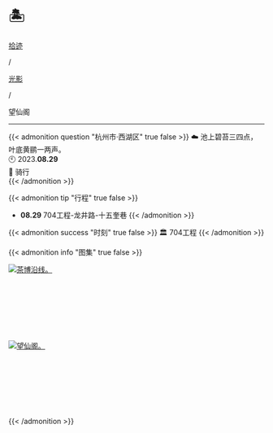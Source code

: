 # 🏝️


<div class="nav-tab">
  <a href="../../../cages"><p class="not">拾迹</p></a><p class="not">/</p>
  <a href="../"><p class="not">光影</p></a>
  <p class="now">/</p><p class="now">望仙阁</p>
</div>

---

{{< admonition question "杭州市·西湖区" true false >}}
☁️ 池上碧苔三四点，叶底黄鹂一两声。<br>
🕙 2023.**08.29**<br>
📝 骑行<br>
{{< /admonition >}}

{{< admonition tip "行程" true false >}}
- **08.29** 704工程-龙井路-十五奎巷
{{< /admonition >}}

{{< admonition success "时刻" true false >}}
🏛️ 704工程
{{< /admonition >}}

{{< admonition info "图集" true false >}}
<div class="group-picture">
  <div class="group-picture-cover">
    <a class="lightgallery" href="https://pic.imgdb.cn/item/654e1da1c458853aef4ae3ca.jpg" title="茶博沿线。" data-thumbnail="https://pic.imgdb.cn/item/654e1da1c458853aef4ae3ca.jpg">
    <img loading="lazy" src="https://pic.imgdb.cn/item/654e1da1c458853aef4ae3ca.jpg" sizes="auto" alt="茶博沿线。"></a>
  </div>
  <div class="group-picture-cover">
    <a class="lightgallery" href="https://pic.imgdb.cn/item/654e1da1c458853aef4ae30a.jpg" title="望仙阁。" data-thumbnail="https://pic.imgdb.cn/item/654e1da1c458853aef4ae30a.jpg">
    <img loading="lazy" src="https://pic.imgdb.cn/item/654e1da1c458853aef4ae30a.jpg" sizes="auto" alt="望仙阁。"></a>
  </div>
</div>
{{< /admonition >}}
